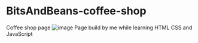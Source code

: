 # BitsAndBeans-coffee-shop
Coffee shop page
![image](https://user-images.githubusercontent.com/89485950/201497250-bfb172ae-1532-417b-83ef-7b7f4b9d9294.png)
Page build by me while learning HTML CSS and JavaScript
